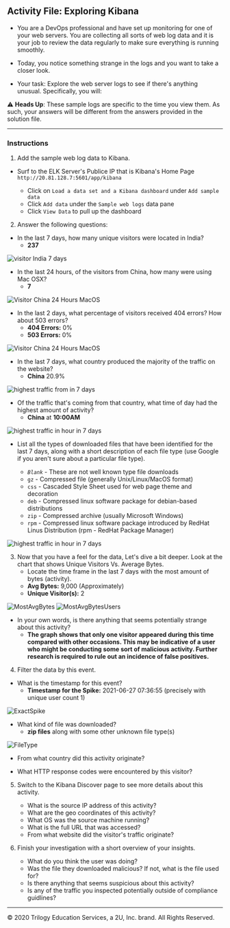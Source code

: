 ## Activity File: Exploring Kibana

* You are a DevOps professional and have set up monitoring for one of your web servers. You are collecting all sorts of web log data and it is your job to review the data regularly to make sure everything is running smoothly. 

* Today, you notice something strange in the logs and you want to take a closer look.

* Your task: Explore the web server logs to see if there's anything unusual. Specifically, you will:

:warning: **Heads Up**: These sample logs are specific to the time you view them. As such, your answers will be different from the answers provided in the solution file. 

---

### Instructions

1. Add the sample web log data to Kibana.

- Surf to the ELK Server's Publice IP that is Kibana's Home Page `http://20.81.128.7:5601/app/kibana` 
    
   - Click on `Load a data set and a Kibana dashboard` under `Add sample data`
   - Click `Add data` under the `Sample web logs` data pane
   - Click `View Data` to pull up the dashboard

2. Answer the following questions:

 - In the last 7 days, how many unique visitors were located in India?
   - **237**

![visitor India 7 days](Images/kibana-visitor-from-india.PNG)

 - In the last 24 hours, of the visitors from China, how many were using Mac OSX?
   - **7**

![Visitor China 24 Hours MacOS](Images/kibana-visitor-from-china-24-hours.PNG)

 - In the last 2 days, what percentage of visitors received 404 errors? How about 503 errors?
   - **404 Errors:** 0%
   - **503 Errors:** 0%

![Visitor China 24 Hours MacOS](Images/kibana-404-503-2-days.PNG)

 - In the last 7 days, what country produced the majority of the traffic on the website?
   - **China** 20.9%

![highest traffic from in 7 days](Images/kibana-highest-traffic-7-days.png)

 - Of the traffic that's coming from that country, what time of day had the highest amount of activity?
   - **China** at **10:00AM**

![highest traffic in hour in 7 days](Images/kibana-hour-heatmap.png)
 
 - List all the types of downloaded files that have been identified for the last 7 days, along with a short description of each file type (use Google if you aren't sure about a particular file type).

   - _`Blank`_ - These are not well known type file downloads
   - `gz` - Compressed file (generally Unix/Linux/MacOS format)
   - `css` - Cascaded Style Sheet used for web page theme and decoration
   - `deb` - Compressed linux software package for debian-based distributions  
   - `zip` - Compressed archive (usually Microsoft Windows)
   - `rpm` - Compressed linux software package introduced by RedHat Linus Distribution (rpm - RedHat Package Manager)

![highest traffic in hour in 7 days](Images/kibana-file-download-7-days.PNG)

3. Now that you have a feel for the data, Let's dive a bit deeper. Look at the chart that shows Unique Visitors Vs. Average Bytes.
   - Locate the time frame in the last 7 days with the most amount of bytes (activity).
    - **Avg Bytes:** 9,000 (Approximately)
    - **Unique Visitor(s):** 2

![MostAvgBytes](Images/kibana-max-bytes.png)
![MostAvgBytesUsers](Images/kibana-max-bytes-user.png)
    
   - In your own words, is there anything that seems potentially strange about this activity?
     - **The graph shows that only one visitor appeared during this time compared with other occasions. This may be indicative of a user who might be conducting some sort of malicious activity. Further research is required to rule out an incidence of false positives.**

4. Filter the data by this event.
  - What is the timestamp for this event?
    - **Timestamp for the Spike:** 2021-06-27 07:36:55 (precisely with unique user count 1) 

![ExactSpike](Images/kibana-max-bytes-exact-timing.png)
 
   - What kind of file was downloaded?
     - **zip files** along with some other unknown file type(s)

![FileType](Images/kibana-max-bytes-file-download.png )

   - From what country did this activity originate?


   - What HTTP response codes were encountered by this visitor?

5. Switch to the Kibana Discover page to see more details about this activity.
     - What is the source IP address of this activity?
     - What are the geo coordinates of this activity?
     - What OS was the source machine running?
     - What is the full URL that was accessed?
     - From what website did the visitor's traffic originate?

6. Finish your investigation with a short overview of your insights. 

     - What do you think the user was doing?
     - Was the file they downloaded malicious? If not, what is the file used for?
     - Is there anything that seems suspicious about this activity?
     - Is any of the traffic you inspected potentially outside of compliance guidlines?

---
© 2020 Trilogy Education Services, a 2U, Inc. brand. All Rights Reserved.  
